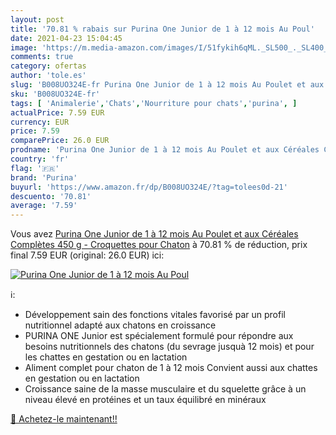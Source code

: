 ```yaml
---
layout: post
title: '70.81 % rabais sur Purina One Junior de 1 à 12 mois Au Poul'
date: 2021-04-23 15:04:45
image: 'https://m.media-amazon.com/images/I/51fykih6qML._SL500_._SL400_.jpg'
comments: true
category: ofertas
author: 'tole.es'
slug: 'B008UO324E-fr Purina One Junior de 1 à 12 mois Au Poulet et aux Céréales...'
sku: 'B008UO324E-fr'
tags: [ 'Animalerie','Chats','Nourriture pour chats','purina', ]
actualPrice: 7.59 EUR
currency: EUR
price: 7.59
comparePrice: 26.0 EUR
prodname: 'Purina One Junior de 1 à 12 mois Au Poulet et aux Céréales Complètes 450 g - Croquettes pour Chaton'
country: 'fr'
flag: '🇫🇷'
brand: 'Purina'
buyurl: 'https://www.amazon.fr/dp/B008UO324E/?tag=tolees0d-21'
descuento: '70.81'
average: '7.59'
---
```


Vous avez [Purina One Junior de 1 à 12 mois Au Poulet et aux Céréales Complètes 450 g - Croquettes pour Chaton](https://www.amazon.fr/dp/B008UO324E/?tag=tolees0d-21)  à  70.81 % de réduction, prix final  7.59 EUR (original: 26.0 EUR) ici:

[![Purina One Junior de 1 à 12 mois Au Poul](https://m.media-amazon.com/images/I/51fykih6qML._SL500_._SL400_.jpg)](https://www.amazon.fr/dp/B008UO324E/?tag=tolees0d-21)

ℹ️:

- Développement sain des fonctions vitales favorisé par un profil nutritionnel adapté aux chatons en croissance
- PURINA ONE Junior est spécialement formulé pour répondre aux besoins nutritionnels des chatons (du sevrage jusquà 12 mois) et pour les chattes en gestation ou en lactation
- Aliment complet pour chaton de 1 à 12 mois Convient aussi aux chattes en gestation ou en lactation
- Croissance saine de la masse musculaire et du squelette grâce à un niveau élevé en protéines et un taux équilibré en minéraux

[🛒 Achetez-le maintenant!!](https://www.amazon.fr/dp/B008UO324E/?tag=tolees0d-21)
